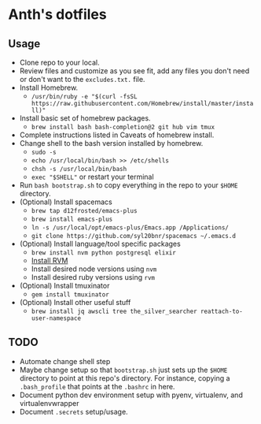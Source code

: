 # Anth's dotfiles

## Usage

- Clone repo to your local.
- Review files and customize as you see fit, add any files you don't need or don't want to the `excludes.txt.` file.
- Install Homebrew.
  - `/usr/bin/ruby -e "$(curl -fsSL https://raw.githubusercontent.com/Homebrew/install/master/install)"`
- Install basic set of homebrew packages.
  - `brew install bash bash-completion@2 git hub vim tmux`
- Complete instructions listed in Caveats of homebrew install.
- Change shell to the bash version installed by homebrew.
  - `sudo -s`
  - `echo /usr/local/bin/bash >> /etc/shells`
  - `chsh -s /usr/local/bin/bash`
  - `exec "$SHELL"` or restart your terminal
- Run `bash bootstrap.sh` to copy everything in the repo to your `$HOME` directory.
- (Optional) Install spacemacs
  - `brew tap d12frosted/emacs-plus`
  - `brew install emacs-plus`
  - `ln -s /usr/local/opt/emacs-plus/Emacs.app /Applications/`
  - `git clone https://github.com/syl20bnr/spacemacs ~/.emacs.d`
- (Optional) Install language/tool specific packages
  - `brew install nvm python postgresql elixir`
  - [Install RVM](https://rvm.io/rvm/install)
  - Install desired node versions using `nvm`
  - Install desired ruby versions using `rvm`
- (Optional) Install tmuxinator
  - `gem install tmuxinator`
- (Optional) Install other useful stuff
  - `brew install jq awscli tree the_silver_searcher reattach-to-user-namespace`

## TODO
- Automate change shell step
- Maybe change setup so that `bootstrap.sh` just sets up the `$HOME` directory to point at this
repo's directory. For instance, copying a `.bash_profile` that points at the `.bashrc` in here.
- Document python dev environment setup with pyenv, virtualenv, and virtualenvwrapper
- Document `.secrets` setup/usage.
